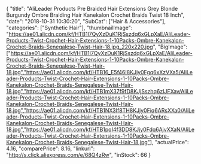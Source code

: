 {
	"title": "AliLeader Products Pre Braided Hair Extensions Grey Blonde Burgundy Ombre Braiding Hair Kanekalon Crochet Braids Twist 18 Inch",
	"date": "2018-10-31 10:30:20",
	"SubCat": ["Hair & Accessories"],
	"categories": ["Synthetic Hair"],
	"thumbnailImage": "https://ae01.alicdn.com/kf/HTB1l7QyXzDuK1RjSszdq6xGLpXaE/AliLeader-Products-Twist-Crochet-Hair-Extensions-1-10Packs-Ombre-Kanekalon-Crochet-Braids-Senegalese-Twist-Hair-18.jpg_220x220.jpg",
	"BigImage": ["https://ae01.alicdn.com/kf/HTB1l7QyXzDuK1RjSszdq6xGLpXaE/AliLeader-Products-Twist-Crochet-Hair-Extensions-1-10Packs-Ombre-Kanekalon-Crochet-Braids-Senegalese-Twist-Hair-18.jpg","https://ae01.alicdn.com/kf/HTB16_E5f46I8KJjy0Fgq6xXzVXa5/AliLeader-Products-Twist-Crochet-Hair-Extensions-1-10Packs-Ombre-Kanekalon-Crochet-Braids-Senegalese-Twist-Hair-18.jpg","https://ae01.alicdn.com/kf/HTB1mX37f9fD8KJjSszhq6zIJFXav/AliLeader-Products-Twist-Crochet-Hair-Extensions-1-10Packs-Ombre-Kanekalon-Crochet-Braids-Senegalese-Twist-Hair-18.jpg","https://ae01.alicdn.com/kf/HTB1NX3If8TH8KJjy0Fiq6ARsXXa0/AliLeader-Products-Twist-Crochet-Hair-Extensions-1-10Packs-Ombre-Kanekalon-Crochet-Braids-Senegalese-Twist-Hair-18.jpg","https://ae01.alicdn.com/kf/HTB1pqI4f3DD8KJjy0Fdq6AjvXXaN/AliLeader-Products-Twist-Crochet-Hair-Extensions-1-10Packs-Ombre-Kanekalon-Crochet-Braids-Senegalese-Twist-Hair-18.jpg"],
	"actualPrice": 4.16,
	"comparePrice": 8.16,
	"linkurl": "http://s.click.aliexpress.com/e/68Q4zRw",
	"inStock": 66
}
